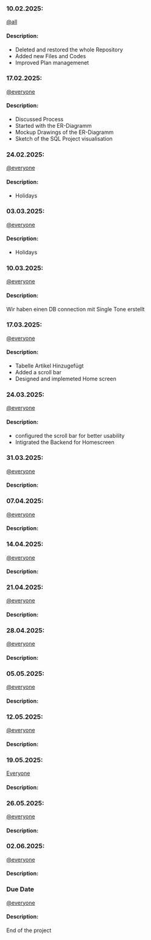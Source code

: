 ### 10.02.2025:
[@all](https://github.com/kingkushgaming/PSS/blob/main/docs/CONTRIBUTING.md)
#### Description:

- Deleted and restored the whole Repository
- Added new Files and Codes
- Improved Plan managemenet


### 17.02.2025:  
[@everyone](https://github.com/kingkushgaming/PSS/blob/main/docs/CONTRIBUTING.md)  
#### Description:

- Discussed Process
- Started with the ER-Diagramm
- Mockup Drawings of the ER-Diagramm
- Sketch of the SQL Project visualisation


### 24.02.2025:  
[@everyone](https://github.com/kingkushgaming/PSS/blob/main/docs/CONTRIBUTING.md)  
#### Description:
- Holidays

### 03.03.2025:  
[@everyone](https://github.com/kingkushgaming/PSS/blob/main/docs/CONTRIBUTING.md)  
#### Description:
- Holidays

### 10.03.2025:  
[@everyone](https://github.com/kingkushgaming/PSS/blob/main/docs/CONTRIBUTING.md)  
#### Description:
Wir haben einen DB connection mit Single Tone erstellt

### 17.03.2025:  
[@everyone](https://github.com/kingkushgaming/PSS/blob/main/docs/CONTRIBUTING.md)  
#### Description:
- Tabelle Artikel Hinzugefügt
- Added a scroll bar
- Designed and implemeted Home screen
 
### 24.03.2025:  
[@everyone](https://github.com/kingkushgaming/PSS/blob/main/docs/CONTRIBUTING.md)  
#### Description:
- configured the scroll bar for better usability
- Intigrated the Backend for Homescreen

### 31.03.2025:  
[@everyone](https://github.com/kingkushgaming/PSS/blob/main/docs/CONTRIBUTING.md)  
#### Description:


### 07.04.2025:  
[@everyone](https://github.com/kingkushgaming/PSS/blob/main/docs/CONTRIBUTING.md)  
#### Description:


### 14.04.2025:  
[@everyone](https://github.com/kingkushgaming/PSS/blob/main/docs/CONTRIBUTING.md)  
#### Description:



### 21.04.2025:  
[@everyone](https://github.com/kingkushgaming/PSS/edit/main/docs/CONTRIBUTING.md)  
#### Description:



### 28.04.2025:  
[@everyone](https://github.com/kingkushgaming/PSS/edit/main/docs/CONTRIBUTING.md)  
#### Description:


### 05.05.2025:  
[@everyone](https://github.com/kingkushgaming/PSS/edit/main/docs/CONTRIBUTING.md)  
#### Description:


### 12.05.2025:  
[@everyone](https://github.com/kingkushgaming/PSS/edit/main/docs/CONTRIBUTING.md)  
#### Description:


### 19.05.2025:  
[Everyone](https://github.com/kingkushgaming/PSS/edit/main/docs/CONTRIBUTING.md)  
#### Description:


### 26.05.2025:  
[@everyone](https://github.com/kingkushgaming/PSS/edit/main/docs/CONTRIBUTING.md)  
#### Description:


### 02.06.2025:  
[@everyone](https://github.com/kingkushgaming/PSS/edit/main/docs/CONTRIBUTING.md)  
#### Description:


### Due Date 
[@everyone](https://github.com/kingkushgaming/PSS/edit/main/docs/CONTRIBUTING.md)  
#### Description:
 End of the project 
